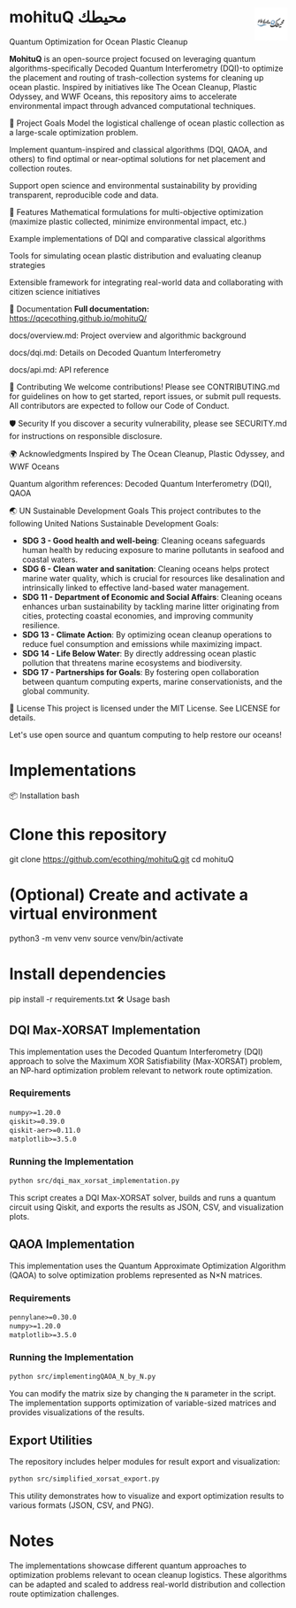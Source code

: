 # **mohituQ** **محيطك** <img src="docs/source/_static/images/mohituq_logo.png" alt="mohituQ Logo" width="60" align="right"/>

Quantum Optimization for Ocean Plastic Cleanup

**MohituQ** is an open-source project focused on leveraging quantum algorithms-specifically Decoded Quantum Interferometry (DQI)-to optimize the placement and routing of trash-collection systems for cleaning up ocean plastic. Inspired by initiatives like The Ocean Cleanup, Plastic Odyssey, and WWF Oceans, this repository aims to accelerate environmental impact through advanced computational techniques.

🌊 Project Goals
Model the logistical challenge of ocean plastic collection as a large-scale optimization problem.

Implement quantum-inspired and classical algorithms (DQI, QAOA, and others) to find optimal or near-optimal solutions for net placement and collection routes.

Support open science and environmental sustainability by providing transparent, reproducible code and data.

🚀 Features
Mathematical formulations for multi-objective optimization (maximize plastic collected, minimize environmental impact, etc.)

Example implementations of DQI and comparative classical algorithms

Tools for simulating ocean plastic distribution and evaluating cleanup strategies

Extensible framework for integrating real-world data and collaborating with citizen science initiatives

📖 Documentation
**Full documentation:** https://qcecothing.github.io/mohituQ/

docs/overview.md: Project overview and algorithmic background

docs/dqi.md: Details on Decoded Quantum Interferometry

docs/api.md: API reference

🤝 Contributing
We welcome contributions! Please see CONTRIBUTING.md for guidelines on how to get started, report issues, or submit pull requests. All contributors are expected to follow our Code of Conduct.

🛡️ Security
If you discover a security vulnerability, please see SECURITY.md for instructions on responsible disclosure.

🌍 Acknowledgments
Inspired by The Ocean Cleanup, Plastic Odyssey, and WWF Oceans

Quantum algorithm references: Decoded Quantum Interferometry (DQI), QAOA

🌏 UN Sustainable Development Goals
This project contributes to the following United Nations Sustainable Development Goals:

- **SDG 3 - Good health and well-being**: Cleaning oceans safeguards human health by reducing exposure to marine pollutants in seafood and coastal waters.
- **SDG 6 - Clean water and sanitation**: Cleaning oceans helps protect marine water quality, which is crucial for resources like desalination and intrinsically linked to effective land-based water management.
- **SDG 11 - Department of Economic and Social Affairs**: Cleaning oceans enhances urban sustainability by tackling marine litter originating from cities, protecting coastal economies, and improving community resilience.
- **SDG 13 - Climate Action**: By optimizing ocean cleanup operations to reduce fuel consumption and emissions while maximizing impact.
- **SDG 14 - Life Below Water**: By directly addressing ocean plastic pollution that threatens marine ecosystems and biodiversity.
- **SDG 17 - Partnerships for Goals**: By fostering open collaboration between quantum computing experts, marine conservationists, and the global community.

📢 License
This project is licensed under the MIT License. See LICENSE for details.

Let's use open source and quantum computing to help restore our oceans!

# Implementations

📦 Installation
bash
# Clone this repository
git clone https://github.com/ecothing/mohituQ.git
cd mohituQ

# (Optional) Create and activate a virtual environment
python3 -m venv venv
source venv/bin/activate

# Install dependencies
pip install -r requirements.txt
🛠️ Usage
bash

## DQI Max-XORSAT Implementation

This implementation uses the Decoded Quantum Interferometry (DQI) approach to solve the Maximum XOR Satisfiability (Max-XORSAT) problem, an NP-hard optimization problem relevant to network route optimization.

### Requirements

```
numpy>=1.20.0
qiskit>=0.39.0
qiskit-aer>=0.11.0
matplotlib>=3.5.0
```

### Running the Implementation

```bash
python src/dqi_max_xorsat_implementation.py
```

This script creates a DQI Max-XORSAT solver, builds and runs a quantum circuit using Qiskit, and exports the results as JSON, CSV, and visualization plots.

## QAOA Implementation

This implementation uses the Quantum Approximate Optimization Algorithm (QAOA) to solve optimization problems represented as N×N matrices.

### Requirements

```
pennylane>=0.30.0
numpy>=1.20.0
matplotlib>=3.5.0
```

### Running the Implementation

```bash
python src/implementingQAOA_N_by_N.py
```

You can modify the matrix size by changing the `N` parameter in the script. The implementation supports optimization of variable-sized matrices and provides visualizations of the results.

## Export Utilities

The repository includes helper modules for result export and visualization:

```bash
python src/simplified_xorsat_export.py
```

This utility demonstrates how to visualize and export optimization results to various formats (JSON, CSV, and PNG).

# Notes

The implementations showcase different quantum approaches to optimization problems relevant to ocean cleanup logistics. These algorithms can be adapted and scaled to address real-world distribution and collection route optimization challenges.
